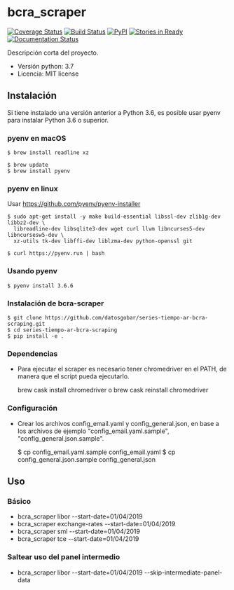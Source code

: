 # bcra_scraper

[![Coverage Status](https://coveralls.io/repos/github/datosgobar/bcra_scraper/badge.svg?branch=master)](https://coveralls.io/github/datosgobar/bcra_scraper?branch=master)
[![Build Status](https://travis-ci.org/datosgobar/bcra_scraper.svg?branch=master)](https://travis-ci.org/datosgobar/bcra_scraper)
[![PyPI](https://badge.fury.io/py/bcra_scraper.svg)](http://badge.fury.io/py/bcra_scraper)
[![Stories in Ready](https://badge.waffle.io/datosgobar/bcra_scraper.png?label=ready&title=Ready)](https://waffle.io/datosgobar/bcra_scraper)
[![Documentation Status](http://readthedocs.org/projects/bcra_scraper/badge/?version=latest)](http://bcra_scraper.readthedocs.org/en/latest/?badge=latest)

Descripción corta del proyecto.


* Versión python: 3.7
* Licencia: MIT license


## Instalación

Si tiene instalado una versión anterior a Python 3.6, es posible usar pyenv para instalar Python 3.6 o superior.

### pyenv en macOS

    $ brew install readline xz
    
    $ brew update
    $ brew install pyenv

### pyenv en linux
Usar https://github.com/pyenv/pyenv-installer

    $ sudo apt-get install -y make build-essential libssl-dev zlib1g-dev libbz2-dev \
      libreadline-dev libsqlite3-dev wget curl llvm libncurses5-dev libncursesw5-dev \
      xz-utils tk-dev libffi-dev liblzma-dev python-openssl git
      
    $ curl https://pyenv.run | bash

### Usando pyenv

    $ pyenv install 3.6.6
    
### Instalación de bcra-scraper

    $ git clone https://github.com/datosgobar/series-tiempo-ar-bcra-scraping.git
    $ cd series-tiempo-ar-bcra-scraping
    $ pip install -e .
    
### Dependencias

* Para ejecutar el scraper es necesario tener chromedriver en el PATH, de manera que el script pueda ejecutarlo.

    brew cask install chromedriver
o
    brew cask reinstall chromedriver

### Configuración

* Crear los archivos config_email.yaml y config_general.json, en base a los archivos de ejemplo "config_email.yaml.sample", "config_general.json.sample".

    $ cp config_email.yaml.sample config_email.yaml
    $ cp config_general.json.sample config_general.json

## Uso
### Básico
* bcra_scraper libor --start-date=01/04/2019
* bcra_scraper exchange-rates --start-date=01/04/2019
* bcra_scraper sml --start-date=01/04/2019
* bcra_scraper tce --start-date=01/04/2019

### Saltear uso del panel intermedio

* bcra_scraper libor --start-date=01/04/2019 --skip-intermediate-panel-data

